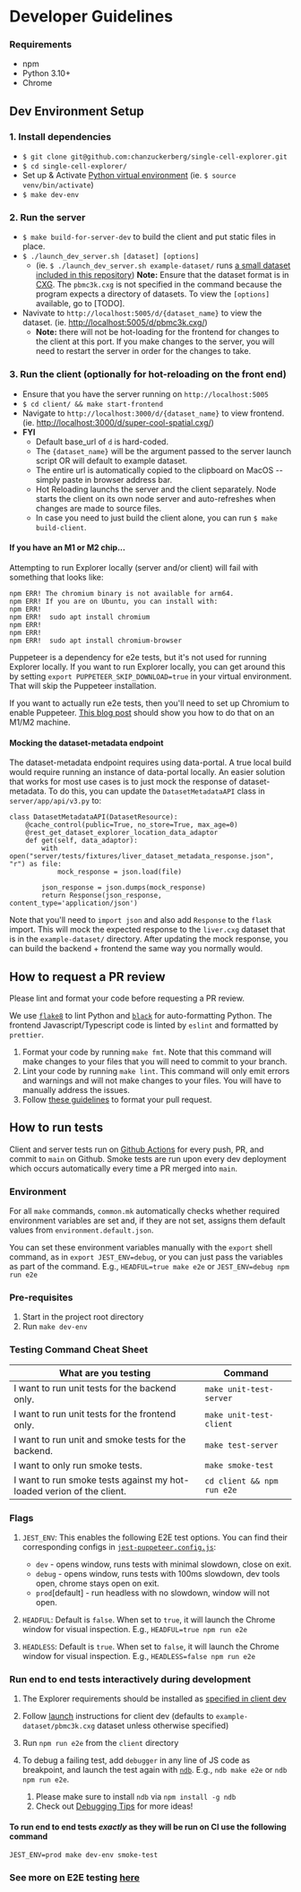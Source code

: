# Developer Guidelines

### Requirements

- npm
- Python 3.10+
- Chrome

## Dev Environment Setup

### 1. Install dependencies

- `$ git clone git@github.com:chanzuckerberg/single-cell-explorer.git`
- `$ cd single-cell-explorer/`
- Set up & Activate [Python virtual environment](https://docs.python.org/3/library/venv.html) (ie. `$ source venv/bin/activate`)
- `$ make dev-env`

### 2. Run the server

- `$ make build-for-server-dev` to build the client and put static files in place.
- `$ ./launch_dev_server.sh [dataset] [options]`
  - (ie. `$ ./launch_dev_server.sh example-dataset/` runs [a small dataset included in this repository](https://github.com/chanzuckerberg/single-cell-explorer/tree/main/example-dataset/pbmc3k.cxg)) **Note:** Ensure that the dataset format is in [CXG](https://github.com/chanzuckerberg/single-cell-explorer/blob/28c3c4565154b454b5345c3cc113e38780119bce/dev_docs/cxg.md). The `pbmc3k.cxg` is not specified in the command because the program expects a directory of datasets. To view the `[options]` available, go to [TODO].
- Navivate to `http://localhost:5005/d/{dataset_name}` to view the dataset. (ie. <http://localhost:5005/d/pbmc3k.cxg/>)
  - **Note:** there will not be hot-loading for the frontend for changes to the client at this port.
   If you make changes to the server, you will need to restart the server in order for the changes to take.

### 3. Run the client (optionally for hot-reloading on the front end)

- Ensure that you have the server running on `http://localhost:5005`
- `$ cd client/ && make start-frontend`
- Navigate to `http://localhost:3000/d/{dataset_name}` to view frontend. (ie. <http://localhost:3000/d/super-cool-spatial.cxg/>)
- **FYI**
  - Default base_url of `d` is hard-coded.
  - The `{dataset_name}` will be the argument passed to the server launch script OR will default to example dataset.
  - The entire url is automatically copied to the clipboard on MacOS -- simply paste in browser address bar.
  - Hot Reloading launchs the server and the client separately. Node starts the client on its own node server and auto-refreshes when changes are made to source files.
  - In case you need to just build the client alone, you can run `$ make build-client`.

#### If you have an M1 or M2 chip...

Attempting to run Explorer locally (server and/or client) will fail with something that looks like:

```
npm ERR! The chromium binary is not available for arm64.
npm ERR! If you are on Ubuntu, you can install with:
npm ERR!
npm ERR!  sudo apt install chromium
npm ERR!
npm ERR!
npm ERR!  sudo apt install chromium-browser
```

Puppeteer is a dependency for e2e tests, but it's not used for running Explorer locally. If you want to run Explorer locally, you can get around this by setting `export PUPPETEER_SKIP_DOWNLOAD=true` in your virtual environment. That will skip the Puppeteer installation.

If you want to actually run e2e tests, then you'll need to set up Chromium to enable Puppeteer. [This blog post](https://broddin.be/2022/09/19/fixing-the-chromium-binary-is-not-available-for-arm64/) should show you how to do that on an M1/M2 machine.

#### Mocking the dataset-metadata endpoint

The dataset-metadata endpoint requires using data-portal. A true local build would require running an instance of data-portal locally. An easier solution that works for most use cases is to just mock the response of dataset-metadata. To do this, you can update the `DatasetMetadataAPI` class in `server/app/api/v3.py` to:

```
class DatasetMetadataAPI(DatasetResource):
    @cache_control(public=True, no_store=True, max_age=0)
    @rest_get_dataset_explorer_location_data_adaptor
    def get(self, data_adaptor):
        with open("server/tests/fixtures/liver_dataset_metadata_response.json", "r") as file:
            mock_response = json.load(file)

        json_response = json.dumps(mock_response)
        return Response(json_response, content_type='application/json')
```

Note that you'll need to `import json` and also add `Response` to the `flask` import. This will mock the expected response to the `liver.cxg` dataset that is in the `example-dataset/` directory. After updating the mock response, you can build the backend + frontend the same way you normally would.

## How to request a PR review

Please lint and format your code before requesting a PR review.

We use [`flake8`](https://github.com/PyCQA/flake8) to lint Python and [`black`](https://pypi.org/project/black/) for auto-formatting Python.
The frontend Javascript/Typescript code is linted by `eslint` and formatted by `prettier`.

1. Format your code by running `make fmt`. Note that this command will make changes to your files that you will need to commit to your branch.
1. Lint your code by running `make lint`. This command will only emit errors and warnings and will not make changes to your files. You will have to manually address the issues.
1. Follow [these guidelines](https://github.com/chanzuckerberg/single-cell-explorer/blob/main/dev_docs/pull_request_guidelines.md) to format your pull request.

## How to run tests

Client and server tests run on [Github Actions](https://github.com/chanzuckerberg/single-cell-explorer/actions/workflows/push_tests.yml) for every push, PR, and commit to `main` on Github. Smoke tests are run upon every dev deployment which occurs automatically every time a PR merged into `main`.

### Environment

For all `make` commands, `common.mk` automatically checks whether required environment variables are set and, if they are not set, assigns them default values from `environment.default.json`.

You can set these environment variables manually with the `export` shell command, as in `export JEST_ENV=debug`, or you can just pass the variables as part of the command. E.g., `HEADFUL=true make e2e` or `JEST_ENV=debug npm run e2e`

### Pre-requisites

1. Start in the project root directory
1. Run `make dev-env`

### Testing Command Cheat Sheet

| What are you testing                                                  | Command                    |
| --------------------------------------------------------------------- | -------------------------- |
| I want to run unit tests for the backend only.                        | `make unit-test-server`    |
| I want to run unit tests for the frontend only.                       | `make unit-test-client`    |
| I want to run unit and smoke tests for the backend.                   | `make test-server`         |
| I want to only run smoke tests.                                       | `make smoke-test`          |
| I want to run smoke tests against my hot-loaded verion of the client. | `cd client && npm run e2e` |

### Flags

1. `JEST_ENV`: This enables the following E2E test options. You can find their corresponding configs in [`jest-puppeteer.config.js`](../client/jest-puppeteer.config.js):

   - `dev` - opens window, runs tests with minimal slowdown, close on exit.
   - `debug` - opens window, runs tests with 100ms slowdown, dev tools open, chrome stays open on exit.
   - `prod`[default] - run headless with no slowdown, window will not open.

1. `HEADFUL`: Default is `false`. When set to `true`, it will launch the Chrome window for visual inspection. E.g., `HEADFUL=true npm run e2e`

1. `HEADLESS`: Default is `true`. When set to `false`, it will launch the Chrome window for visual inspection. E.g., `HEADLESS=false npm run e2e`

### Run end to end tests interactively during development

1. The Explorer requirements should be installed as [specified in client dev](#1-install-dependencies)
1. Follow [launch](#3-run-the-client-optionally-for-hot-reloading-on-the-front-end) instructions for client dev (defaults to `example-dataset/pbmc3k.cxg` dataset unless otherwise specified)
1. Run `npm run e2e` from the `client` directory
1. To debug a failing test, add `debugger` in any line of JS code as breakpoint, and launch the test again with [`ndb`](https://github.com/GoogleChromeLabs/ndb). E.g., `ndb make e2e` or `ndb npm run e2e`.

   1. Please make sure to install `ndb` via `npm install -g ndb`
   1. Check out [Debugging Tips](e2e_tests.md#debugging-tips) for more ideas!

#### To run end to end tests _exactly_ as they will be run on CI use the following command

```shell
JEST_ENV=prod make dev-env smoke-test
```

### See more on E2E testing [here](e2e_tests.md)
